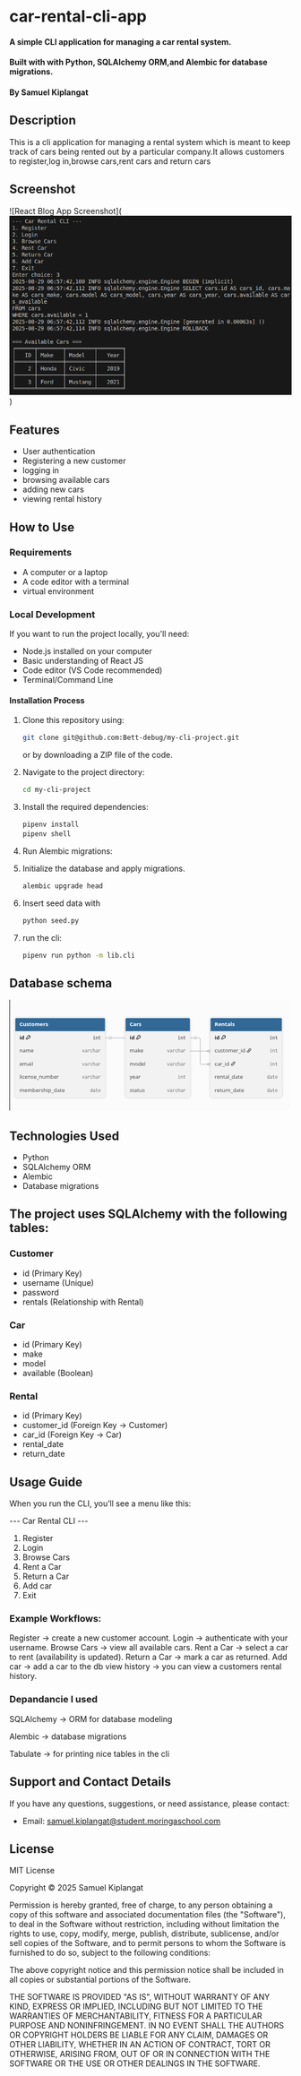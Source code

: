# car-rental-cli-app

#### A simple CLI application for managing a car rental system.
#### Built with with Python, SQLAlchemy ORM,and Alembic for database migrations.
#### By **Samuel Kiplangat**

## Description

This is a cli application for managing  a rental system which is meant to keep track of cars being rented out by a  particular company.It allows customers to register,log in,browse cars,rent cars and return cars
## Screenshot

![React Blog App Screenshot](![alt text](image.png))

## Features

- User authentication
- Registering a new customer
- logging in 
- browsing available cars
- adding new cars
- viewing rental history

## How to Use

### Requirements

- A computer or a laptop
- A code editor with a terminal
- virtual environment





### Local Development

If you want to run the project locally, you'll need:

- Node.js installed on your computer
- Basic understanding of React JS
- Code editor (VS Code recommended)
- Terminal/Command Line

#### Installation Process

1. Clone this repository using:

   ```bash
   git clone git@github.com:Bett-debug/my-cli-project.git
   ```

   or by downloading a ZIP file of the code.

2. Navigate to the project directory:

   ```bash
   cd my-cli-project
   ```

3. Install the required dependencies:

   ```bash
   pipenv install
   pipenv shell
   ```

4. Run Alembic migrations:
5. Initialize the database and apply migrations.
   ```bash
   alembic upgrade head
   ```

6. Insert seed data with 
   ```bash
   python seed.py
   ```

6. run the cli:
    ```bash
    pipenv run python -m lib.cli
    ```

## Database schema 

![database schema](image-1.png)

## Technologies Used

- Python
- SQLAlchemy ORM
- Alembic
- Database migrations

## The project uses SQLAlchemy with the following tables:

### Customer

- id (Primary Key)
- username (Unique)
- password
- rentals (Relationship with Rental)

### Car

- id (Primary Key)
- make
- model
- available (Boolean)

### Rental

- id (Primary Key)
- customer_id (Foreign Key → Customer)
- car_id (Foreign Key → Car)
- rental_date
- return_date


## Usage Guide

When you run the CLI, you’ll see a menu like this:


--- Car Rental CLI ---
1. Register
2. Login
3. Browse Cars
4. Rent a Car
5. Return a Car
6. Add car
7. Exit


### Example Workflows:

Register → create a new customer account.
Login → authenticate with your username.
Browse Cars → view all available cars.
Rent a Car → select a car to rent (availability is updated).
Return a Car → mark a car as returned.
Add car → add a car to the db
view history → you can view a customers rental history.


### Depandancie I used

SQLAlchemy
→ ORM for database modeling

Alembic
→ database migrations

Tabulate
→ for printing nice tables in the cli




## Support and Contact Details

If you have any questions, suggestions, or need assistance, please contact:

- Email: <samuel.kiplangat@student.moringaschool.com>

## License

MIT License

Copyright &copy; 2025 Samuel Kiplangat

Permission is hereby granted, free of charge, to any person obtaining a copy of this software and associated documentation files (the "Software"), to deal in the Software without restriction, including without limitation the rights to use, copy, modify, merge, publish, distribute, sublicense, and/or sell copies of the Software, and to permit persons to whom the Software is furnished to do so, subject to the following conditions:

The above copyright notice and this permission notice shall be included in all copies or substantial portions of the Software.

THE SOFTWARE IS PROVIDED "AS IS", WITHOUT WARRANTY OF ANY KIND, EXPRESS OR IMPLIED, INCLUDING BUT NOT LIMITED TO THE WARRANTIES OF MERCHANTABILITY, FITNESS FOR A PARTICULAR PURPOSE AND NONINFRINGEMENT. IN NO EVENT SHALL THE AUTHORS OR COPYRIGHT HOLDERS BE LIABLE FOR ANY CLAIM, DAMAGES OR OTHER LIABILITY, WHETHER IN AN ACTION OF CONTRACT, TORT OR OTHERWISE, ARISING FROM, OUT OF OR IN CONNECTION WITH THE SOFTWARE OR THE USE OR OTHER DEALINGS IN THE SOFTWARE.